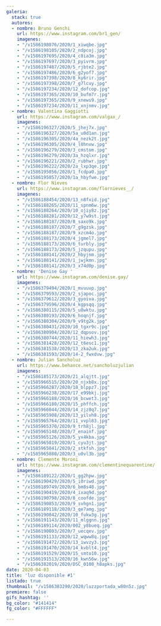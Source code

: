 ```yaml
---
galeria:
  stack: true
  autores:
  - nombre: Bruno Genchi
    url: https://www.instagram.com/br1_gen/
    imagenes:
    - "/v1586198076/2020/1_xiwqbe.jpg"
    - "/v1586198105/2020/2_ndpcoj.jpg"
    - "/v1586197695/2020/4_c8ia3m.jpg"
    - "/v1586197697/2020/3_pyivrm.jpg"
    - "/v1586197487/2020/5_rjbte2.jpg"
    - "/v1586197486/2020/6_g2yof7.jpg"
    - "/v1586197398/2020/8_ky6rir.jpg"
    - "/v1586197398/2020/7_g7lcuy.jpg"
    - "/v1586197234/2020/12_dofcop.jpg"
    - "/v1586197365/2020/10_bufm7r.jpg"
    - "/v1586197365/2020/9_xnews9.jpg"
    - "/v1586197234/2020/11_xnjnmv.jpg"
  - nombre: Valentina Gaggiotti
    url: https://www.instagram.com/valgax_/
    imagenes:
    - "/v1586196327/2020/5_jhej7x.jpg"
    - "/v1586196327/2020/5a_u0d1an.jpg"
    - "/v1586196305/2020/4a_nezk2t.jpg"
    - "/v1586196305/2020/4_l0hnvw.jpg"
    - "/v1586196279/2020/3_cmstom.jpg"
    - "/v1586196279/2020/3a_hzqlxr.jpg"
    - "/v1586196221/2020/2_rubhwr.jpg"
    - "/v1586196222/2020/2a_lxp3qe.jpg"
    - "/v1586195056/2020/1_fcdpa0.jpg"
    - "/v1586195057/2020/1a_hbyfwe.jpg"
  - nombre: Flor Nieves
    url: https://www.instagram.com/flornieves__/
    imagenes:
    - "/v1586188454/2020/13_n8fxid.jpg"
    - "/v1586188265/2020/11_spnm6w.jpg"
    - "/v1586188264/2020/10_ojiy8z.jpg"
    - "/v1586188281/2020/12_y7w9st.jpg"
    - "/v1586188187/2020/8_saxo9k.jpg"
    - "/v1586188187/2020/7_g9gzsk.jpg"
    - "/v1586188187/2020/9_xzcm4o.jpg"
    - "/v1586188173/2020/4_jgmel7.jpg"
    - "/v1586188173/2020/6_turbly.jpg"
    - "/v1586188173/2020/5_jzqupu.jpg"
    - "/v1586188141/2020/2_hbyjnm.jpg"
    - "/v1586188141/2020/1_jwjkmn.jpg"
    - "/v1586188141/2020/3_x74d0p.jpg"
  - nombre: 'Denise Gay '
    url: https://www.instagram.com/denise.gay/
    imagenes:
    - "/v1586379494/2020/1_mvuuvp.jpg"
    - "/v1586379593/2020/2_sjapoc.jpg"
    - "/v1586379612/2020/3_gyoiva.jpg"
    - "/v1586379596/2020/4_kgpsqq.jpg"
    - "/v1586380115/2020/5_u8wktu.jpg"
    - "/v1586380193/2020/6_hoqnjf.jpg"
    - "/v1586380304/2020/9_v9tg2k.jpg"
    - "/v1586380431/2020/10_tgxr9c.jpg"
    - "/v1586380904/2020/12_dqpsov.jpg"
    - "/v1586380744/2020/11_hiewh3.jpg"
    - "/v1586381428/2020/12_t6esc1.jpg"
    - "/v1586381538/2020/13_zka2uk.jpg"
    - "/v1586381593/2020/14-2_fwxdvw.jpg"
  - nombre: Julian Sancholuz
    url: https://www.behance.net/sancholuzjulian
    imagenes:
    - "/v1586185173/2020/21_alqjtt.jpg"
    - "/v1585966515/2020/20_njxb8x.jpg"
    - "/v1585966287/2020/18_blppz7.jpg"
    - "/v1585966238/2020/17_e99bkj.jpg"
    - "/v1585966188/2020/16_bcwet3.jpg"
    - "/v1585966180/2020/15_phffch.jpg"
    - "/v1585966044/2020/14_zjz8q7.jpg"
    - "/v1585965908/2020/13_yilvh8.jpg"
    - "/v1585965764/2020/11_vvpl83.jpg"
    - "/v1585965370/2020/9_trh8jl.jpg"
    - "/v1585965148/2020/7_enainf.jpg"
    - "/v1585965126/2020/5_yx4kba.jpg"
    - "/v1585965019/2020/1_cyu3jt.jpg"
    - "/v1585965041/2020/2_stkfsh.jpg"
    - "/v1585965080/2020/3_u0vl3b.jpg"
  - nombre: Clemente Moroni
    url: https://www.instagram.com/clementinequarentine/
    imagenes:
    - "/v1586189122/2020/1_gg2hpw.jpg"
    - "/v1586190429/2020/5_i0riwd.jpg"
    - "/v1586189749/2020/6_bm8s48.jpg"
    - "/v1586190419/2020/4_ixaq9d.jpg"
    - "/v1586190798/2020/8_coofde.jpg"
    - "/v1586190853/2020/9_svhgn1.jpg"
    - "/v1586189118/2020/3_qe7amg.jpg"
    - "/v1586190842/2020/10_fukw3g.jpg"
    - "/v1586191143/2020/11_mlggnn.jpg"
    - "/v1586189114/2020/002_y8bueq.jpg"
    - "/v1586190803/2020/7_uecqev.jpg"
    - "/v1586191133/2020/12_wqww8q.jpg"
    - "/v1586191472/2020/13_iwvzy3.jpg"
    - "/v1586191470/2020/14_kvblt4.jpg"
    - "/v1586191529/2020/15_smto10.jpg"
    - "/v1586191513/2020/16_kwn56w.jpg"
    - "/v1586382019/2020/DSC_0108_h8apks.jpg"
date: 2020-04-03
title: 'luz disponible #1'
listado: true
thumbnail: "/v1586383290/2020/luzzportada_w80n5z.jpg"
premiere: false
gifs_hashtag: ''
bg_color: "#141414"
fg_color: "#FFFFFF"

---
```

